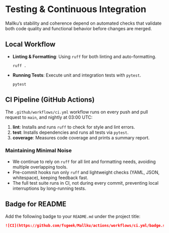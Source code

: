 # Testing & Continuous Integration

Mallku’s stability and coherence depend on automated checks that validate
both code quality and functional behavior before changes are merged.

## Local Workflow

- **Linting & Formatting**: Using `ruff` for both linting and auto-formatting.
  ```
  ruff .
  ```
- **Running Tests**: Execute unit and integration tests with `pytest`.
  ```
  pytest
  ```

## CI Pipeline (GitHub Actions)

The `.github/workflows/ci.yml` workflow runs on every push and pull request to `main`, and nightly at 03:00 UTC:

1. **lint**: Installs and runs `ruff` to check for style and lint errors.
2. **test**: Installs dependencies and runs all tests via `pytest`.
3. **coverage**: Measures code coverage and prints a summary report.

### Maintaining Minimal Noise

- We continue to rely on `ruff` for all lint and formatting needs, avoiding multiple overlapping tools.
- Pre-commit hooks run only `ruff` and lightweight checks (YAML, JSON, whitespace), keeping feedback fast.
- The full test suite runs in CI, not during every commit, preventing local interruptions by long-running tests.

## Badge for README

Add the following badge to your `README.md` under the project title:

```markdown
![CI](https://github.com/fsgeek/Mallku/actions/workflows/ci.yml/badge.svg)
```
